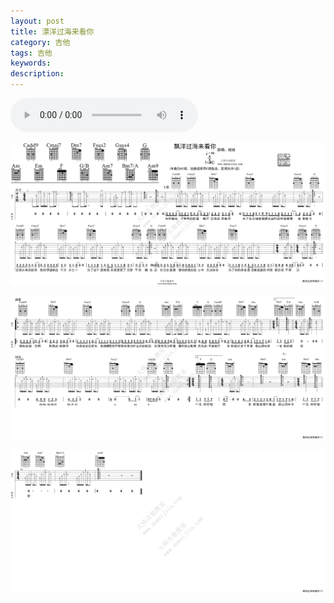 ```yaml
---
layout: post
title: 漂洋过海来看你
category: 吉他
tags: 吉他
keywords: 
description: 
---
```


<audio controls>
  <source src="/public/audio/漂洋过海来看你.mp3" type="audio/mpeg">
  您的浏览器不支持 audio 元素。
</audio>

![](/public/img/guitar/pyghlkn_1.gif)

![](/public/img/guitar/pyghlkn_2.gif)

![](/public/img/guitar/pyghlkn_3.gif)
